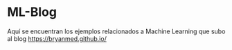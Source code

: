 # ML-Blog
Aquí se encuentran los ejemplos relacionados a Machine Learning que subo al blog https://bryanmed.github.io/
